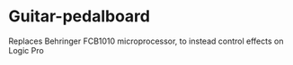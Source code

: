# Guitar-pedalboard
Replaces Behringer FCB1010 microprocessor, to instead control effects on Logic Pro
